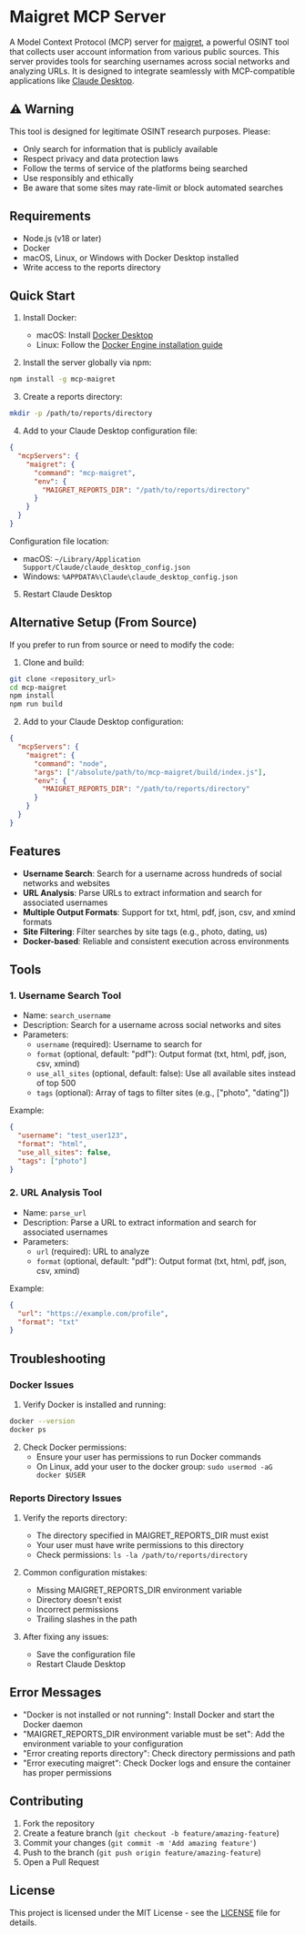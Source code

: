 # Maigret MCP Server

A Model Context Protocol (MCP) server for [maigret](https://github.com/soxoj/maigret), a powerful OSINT tool that collects user account information from various public sources. This server provides tools for searching usernames across social networks and analyzing URLs. It is designed to integrate seamlessly with MCP-compatible applications like [Claude Desktop](https://claude.ai).

## ⚠️ Warning

This tool is designed for legitimate OSINT research purposes. Please:
- Only search for information that is publicly available
- Respect privacy and data protection laws
- Follow the terms of service of the platforms being searched
- Use responsibly and ethically
- Be aware that some sites may rate-limit or block automated searches

## Requirements

- Node.js (v18 or later)
- Docker
- macOS, Linux, or Windows with Docker Desktop installed
- Write access to the reports directory

## Quick Start

1. Install Docker:
   - macOS: Install [Docker Desktop](https://www.docker.com/products/docker-desktop)
   - Linux: Follow the [Docker Engine installation guide](https://docs.docker.com/engine/install/)

2. Install the server globally via npm:
```bash
npm install -g mcp-maigret
```

3. Create a reports directory:
```bash
mkdir -p /path/to/reports/directory
```

4. Add to your Claude Desktop configuration file:
```json
{
  "mcpServers": {
    "maigret": {
      "command": "mcp-maigret",
      "env": {
        "MAIGRET_REPORTS_DIR": "/path/to/reports/directory"
      }
    }
  }
}
```

Configuration file location:
- macOS: `~/Library/Application Support/Claude/claude_desktop_config.json`
- Windows: `%APPDATA%\Claude\claude_desktop_config.json`

5. Restart Claude Desktop

## Alternative Setup (From Source)

If you prefer to run from source or need to modify the code:

1. Clone and build:
```bash
git clone <repository_url>
cd mcp-maigret
npm install
npm run build
```

2. Add to your Claude Desktop configuration:
```json
{
  "mcpServers": {
    "maigret": {
      "command": "node",
      "args": ["/absolute/path/to/mcp-maigret/build/index.js"],
      "env": {
        "MAIGRET_REPORTS_DIR": "/path/to/reports/directory"
      }
    }
  }
}
```

## Features

- **Username Search**: Search for a username across hundreds of social networks and websites
- **URL Analysis**: Parse URLs to extract information and search for associated usernames
- **Multiple Output Formats**: Support for txt, html, pdf, json, csv, and xmind formats
- **Site Filtering**: Filter searches by site tags (e.g., photo, dating, us)
- **Docker-based**: Reliable and consistent execution across environments

## Tools

### 1. Username Search Tool
- Name: `search_username`
- Description: Search for a username across social networks and sites
- Parameters:
  * `username` (required): Username to search for
  * `format` (optional, default: "pdf"): Output format (txt, html, pdf, json, csv, xmind)
  * `use_all_sites` (optional, default: false): Use all available sites instead of top 500
  * `tags` (optional): Array of tags to filter sites (e.g., ["photo", "dating"])

Example:
```json
{
  "username": "test_user123",
  "format": "html",
  "use_all_sites": false,
  "tags": ["photo"]
}
```

### 2. URL Analysis Tool
- Name: `parse_url`
- Description: Parse a URL to extract information and search for associated usernames
- Parameters:
  * `url` (required): URL to analyze
  * `format` (optional, default: "pdf"): Output format (txt, html, pdf, json, csv, xmind)

Example:
```json
{
  "url": "https://example.com/profile",
  "format": "txt"
}
```

## Troubleshooting

### Docker Issues

1. Verify Docker is installed and running:
```bash
docker --version
docker ps
```

2. Check Docker permissions:
   - Ensure your user has permissions to run Docker commands
   - On Linux, add your user to the docker group: `sudo usermod -aG docker $USER`

### Reports Directory Issues

1. Verify the reports directory:
   - The directory specified in MAIGRET_REPORTS_DIR must exist
   - Your user must have write permissions to this directory
   - Check permissions: `ls -la /path/to/reports/directory`

2. Common configuration mistakes:
   - Missing MAIGRET_REPORTS_DIR environment variable
   - Directory doesn't exist
   - Incorrect permissions
   - Trailing slashes in the path

3. After fixing any issues:
   - Save the configuration file
   - Restart Claude Desktop

## Error Messages

- "Docker is not installed or not running": Install Docker and start the Docker daemon
- "MAIGRET_REPORTS_DIR environment variable must be set": Add the environment variable to your configuration
- "Error creating reports directory": Check directory permissions and path
- "Error executing maigret": Check Docker logs and ensure the container has proper permissions

## Contributing

1. Fork the repository
2. Create a feature branch (`git checkout -b feature/amazing-feature`)
3. Commit your changes (`git commit -m 'Add amazing feature'`)
4. Push to the branch (`git push origin feature/amazing-feature`)
5. Open a Pull Request

## License

This project is licensed under the MIT License - see the [LICENSE](LICENSE) file for details.
